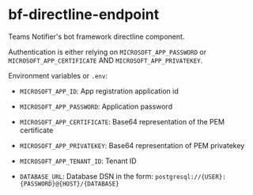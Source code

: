 # bf-directline-endpoint

Teams Notifier's bot framework directline component.

Authentication is either relying on `MICROSOFT_APP_PASSWORD` or `MICROSOFT_APP_CERTIFICATE` AND `MICROSOFT_APP_PRIVATEKEY`.

Environment variables or `.env`:

* `MICROSOFT_APP_ID`: App registration application id
* `MICROSOFT_APP_PASSWORD`: Application password

* `MICROSOFT_APP_CERTIFICATE`: Base64 representation of the PEM certificate
* `MICROSOFT_APP_PRIVATEKEY`: Base64 representation of PEM privatekey

* `MICROSOFT_APP_TENANT_ID`: Tenant ID
* `DATABASE_URL`: Database DSN in the form: `postgresql://{USER}:{PASSWORD}@{HOST}/{DATABASE}`
